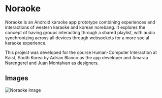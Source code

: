 # Noraoke

Noraoke is an Android karaoke app prototype combining experiences and interactions of western karaoke and korean norebang. It explores the concept of having groups interacting through a shared playlist, with audio synchronizing across all devices through websockets for a more social karaoke experience.

This project was developed for the course Human-Computer Interaction at Kaist, South Korea by Adrian Blanco as the app developer and Amaraa Narengerel and Juan Montalvan as designers. 

## Images
![Noraoke image](http://i.imgur.com/4uVeSPW.jpg)
